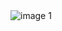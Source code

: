<img alt="image 1" src="/users/lmarkzon/dbc/phase-0/week-3/chrome-devtools/imgs/1. Change Colors.png"/>

<!-- Reflection
- How can you use Chrome's DevTools inspector to help you format or position elements?


- How can you resize elements on the DOM using CSS?


- What are the differences between Absolute, Fixed, Static, and Relative positioning? Which did you find easiest to use? Which was most difficult?


- What are the differences between Margin, Border, and Padding?


- What was your impression of this challenge overall? (love, hate, and why?)


 -->